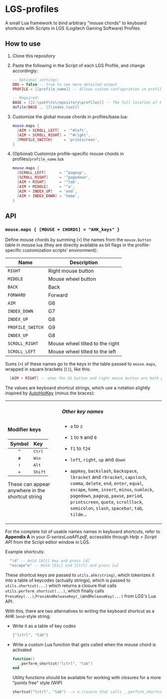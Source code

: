 # LGS-profiles

A small Lua framework to bind arbitrary "mouse chords" to keyboard shortcuts with Scripts in LGS (Logitech Gaming Software) Profiles

## How to use

1. Clone this repository

2. Paste the following in the Script of each LGS Profile, and change accordingly:

   ```lua
   -- Optional settings:
   DBG = false -- true to see more detailed output
   PROFILE = [[profile_name]] -- Allows custom configuration in profiles\profile_name.lua

   -- Required:
   BASE = [[C:\path\to\repository\profiles]] -- The full location of this repo's "profiles" folder
   dofile(BASE .. [[\index.lua]])
   ```

3. Customize the global mouse chords in profiles/base.lua:

   ```lua
   mouse.maps {
     [AIM + SCROLL_LEFT]  = '^#left',
     [AIM + SCROLL_RIGHT] = '^#right',
     [PROFILE_SWITCH]     = 'printscreen',
   }
   ```

4. (Optional) Customize profile-specific mouse chords in profiles/`profile_name`.lua

   ```lua
   mouse.maps {
     [SCROLL_LEFT]      = '^pageup',
     [SCROLL_RIGHT]     = '^pagedown',
     [AIM + RIGHT]      = '^tab',
     [AIM + MIDDLE]     = '^w',
     [AIM + INDEX_UP]   = 'end',
     [AIM + INDEX_DOWN] = 'home',
   }
   ```

## API

### `mouse.maps { [MOUSE + CHORDS] = "AHK_keys" }`

Define mouse chords by summing (`+`) the names from the `mouse.button` table in mouse.lua
(they are directly available as bit flags in the profile-specific customization scripts' environment):

| Name             | Description                     |
| ---------------- | ------------------------------- |
| `RIGHT`          | Right mouse button              |
| `MIDDLE`         | Mouse wheel button              |
| `BACK`           | Back                            |
| `FORWARD`        | Forward                         |
| `AIM`            | G6                              |
| `INDEX_DOWN`     | G7                              |
| `INDEX_UP`       | G8                              |
| `PROFILE_SWITCH` | G9                              |
| `INDEX_UP`       | G8                              |
| `SCROLL_RIGHT`   | Mouse wheel tilted to the right |
| `SCROLL_LEFT`    | Mouse wheel tilted to the left  |

Sums (`+`) of these names go to the keys in the table passed to `mouse.maps`, wrapped in square brackets (`[]`), like this:

```lua
  [AIM + RIGHT] -- when the G6 button and right mouse button are both pressed
```

The values are keyboard shortcut strings, which use a notation slightly inspired by
[AutoHotKey](https://www.autohotkey.com/docs/v2/lib/Send.htm) (minus the braces):

<table align="center">
  <tr>
    <td>

#### Modifier keys

|     Symbol     | Key              |
| :------------: | :--------------- |
| <code>^</code> | <kbd>Ctrl</kbd>  |
| <code>#</code> | <kbd>Win</kbd>   |
| <code>!</code> | <kbd>Alt</kbd>   |
| <code>+</code> | <kbd>Shift</kbd> |

These can appear anywhere in the shortcut string

  </td>
    <td>

##### Other key names

- `a` to `z`
- `1` to `9` and `0`
- `f1` to `f24`
- `left`, `right`, `up` and `down`
- `appkey`,
`backslash`,
`backspace`,
`lbracket` and `rbracket`,
`capslock`,
`comma`,
`delete`,
`end`,
`enter`,
`equal`,
`escape`,
`home`,
`insert`,
`minus`,
`numlock`,
`pagedown`,
`pageup`,
`pause`,
`period`,
`printscreen`,
`quote`,
`scrolllock`,
`semicolon`,
`slash`,
`spacebar`,
`tab`,
`tilde`...

  </td>
  </tr>

</table>

For the complete list of usable names names in keyboard shortcuts,
refer to **Appendix A** in your _G-seriesLuaAPI.pdf_,
accessible through _Help > Script API_ from the Script editor window in LGS.

Example shortcuts:

```lua
  "!d" -- Hold [Alt] key and press [d]
  "escape^w" -- Hold [Esc] and [Ctrl] and press [w]
```

These shortcut keys are passed to `utils.ahk(string)`,
which tokenizes it into a table of keycodes (actually strings),
which is passed to `utils.shortcut(...)`
which returns a closure that calls `utils.perform_shortcut(...)`,
which finally calls
`PressKey(...)`,`PressAndReleaseKey(_)`and`ReleaseKey(...)`
from LGS's Lua API.

With this, there are two alternatives to writing the keyboard shortcut as a
AHK `Send`-style string:

- Write it as a table of key codes

  ```lua
  {"lctrl", "tab"}
  ```

- Write a custom Lua function that gets called when the mouse chord is activated

  ```lua
  function()
    _.perform_shortcut("lctrl", "tab")
  end
  ```

  Utility functions should be available for working with closures for a more "points free" style (WIP)

  ```lua
  shortcut("lctrl", "tab") --> a closure that calls _.perform_shortcut("lctrl", "tab")
  ```

